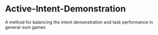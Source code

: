 # Active-Intent-Demonstration
A method for balancing the intent demonstration and task performance in general-sum games
